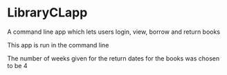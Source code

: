# LibraryCLapp
A command line app which lets users login, view, borrow and return books

This app is run in the command line

The number of weeks given for the return dates for the books was chosen to be 4
